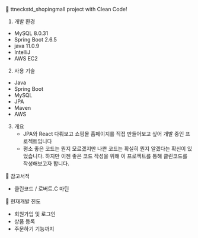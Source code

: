 🚩 ttneckstd_shopingmall project with Clean Code!

1. 개발 환경
- MySQL 8.0.31
- Spring Boot 2.6.5
- java 11.0.9
- IntelliJ
- AWS EC2

2. 사용 기술
- Java
- Spring Boot
- MySQL
- JPA
- Maven
- AWS

3. 개요
   - JPA와 React 다뤄보고 쇼핑몰 홈페이지를 직접 만들어보고 싶어 개발 중인 프로젝트입니다
   -  평소 좋은 코드는 뭔지 모르겠지만 나쁜 코드는 확실히 뭔지 알겠다는 확신이 있었습니다. 하지만 이젠 좋은 코드 작성을 위해 이 프로젝트를 통해 클린코드를 작성해보고자 합니다.

🚩 참고서적
 - 클린코드 / 로버트.C 마틴

🚩 현재개발 진도
 - 회원가입 및 로그인
 - 상품 등록
 - 주문하기 기능까지
